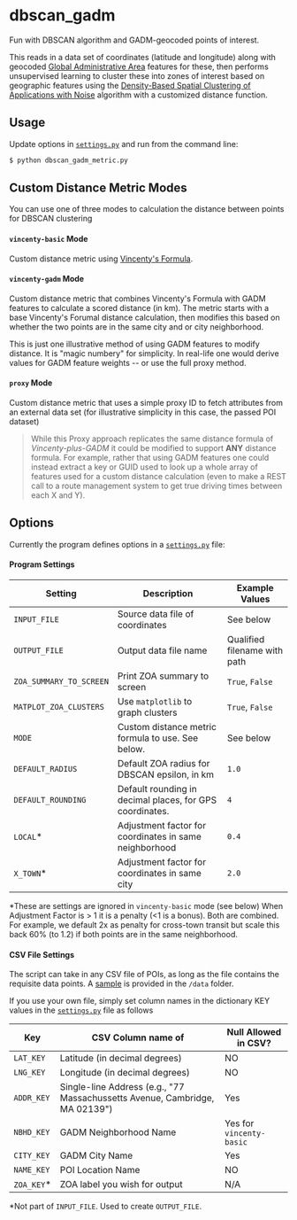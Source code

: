 # dbscan_gadm
Fun with DBSCAN algorithm and GADM-geocoded points of interest.

This reads in a data set of coordinates (latitude and longitude) along with 
geocoded [Global Administrative Area](http://www.gadm.org/) features
for these, then performs unsupervised learning to cluster these into 
zones of interest based on geographic features using the 
[Density-Based Spatial Clustering of Applications with Noise](https://en.wikipedia.org/wiki/DBSCAN) 
algorithm with a customized distance function.

## Usage
Update options in [`settings.py`](https://github.com/JimHaughwout/gadm_scan/blob/master/settings.py) 
and run from the command line:
```sh
$ python dbscan_gadm_metric.py
```

## Custom Distance Metric Modes
You can use one of three modes to calculation the distance between points for
DBSCAN clustering

#### `vincenty-basic` Mode
Custom distance metric using [Vincenty's Formula](https://en.wikipedia.org/wiki/Vincenty%27s_formulae).

#### `vincenty-gadm` Mode
Custom distance metric that combines Vincenty's Formula with GADM features
to calculate a scored distance (in km). The metric starts with a base
Vincenty's Forumal distance calculation, then modifies this based on
whether the two points are in the same city and or city neighborhood.

This is just one illustrative method of using GADM features to modify
distance. It is "magic numbery" for simplicity. In real-life one would 
derive values for GADM feature weights -- or use the full proxy method.

#### `proxy` Mode
Custom distance metric that uses a simple proxy ID to fetch attributes
from an external data set (for illustrative simplicity in this case, 
the passed POI dataset)

>While this Proxy approach replicates the same distance formula
of _Vincenty-plus-GADM_ it could be modified to support **ANY** distance formula.
For example, rather that using GADM features one could instead extract 
a key or GUID used to look up a whole array of features used for a custom
distance calculation (even to make a REST call to a route management system
to get true driving times between each X and Y). 

## Options
Currently the program defines options in a [`settings.py`](https://github.com/JimHaughwout/gadm_scan/blob/master/settings.py) file:

#### Program Settings
Setting | Description | Example Values
----------------|-------------|-------
`INPUT_FILE` | Source data file of coordinates | See below
`OUTPUT_FILE` | Output data file name | Qualified filename with path
`ZOA_SUMMARY_TO_SCREEN` | Print ZOA summary to screen | `True`, `False`
`MATPLOT_ZOA_CLUSTERS` | Use `matplotlib` to graph clusters | `True`, `False`
`MODE` | Custom distance metric formula to use. See below. | See below
`DEFAULT_RADIUS` | Default ZOA radius for DBSCAN epsilon, in km | `1.0`
`DEFAULT_ROUNDING` | Default rounding in decimal places, for GPS coordinates. | `4`
`LOCAL`* | Adjustment factor for coordinates in same  neighborhood | `0.4`
`X_TOWN`* | Adjustment factor for coordinates in same city | `2.0`

*These are settings are ignored in `vincenty-basic` mode (see below)
When Adjustment Factor is > 1 it is a penalty (<1 is a bonus). Both are combined.
For example, we default 2x as penalty for cross-town transit but scale this back
60% (to 1.2) if both points are in the same neighborhood.

#### CSV File Settings
The script can take in any CSV file of POIs, as long as the file contains
the requisite data points. A [sample](https://github.com/JimHaughwout/gadm_scan/blob/master/data/points_of_interest.csv) is provided
in the `/data` folder.

If you use your own file, simply set column names in the dictionary KEY values
in the [`settings.py`](https://github.com/JimHaughwout/gadm_scan/blob/master/settings.py) 
file as follows

Key | CSV Column name of | Null Allowed in CSV?
----|--------------------|---------
`LAT_KEY` | Latitude (in decimal degrees) | NO
`LNG_KEY` | Longitude (in decimal degrees) | NO
`ADDR_KEY` | Single-line Address (e.g., "77 Massachussetts Avenue, Cambridge, MA 02139") | Yes
`NBHD_KEY` | GADM Neighborhood Name| Yes for `vincenty-basic`
`CITY_KEY` | GADM City Name | Yes
`NAME_KEY` | POI Location Name | NO
`ZOA_KEY`* | ZOA label you wish for output | N/A

*Not part of `INPUT_FILE`. Used to create `OUTPUT_FILE`.